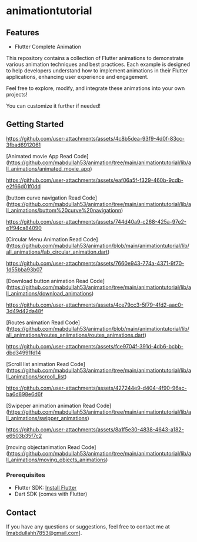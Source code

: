 
# animationtutorial

## Features

- Flutter Complete Animation


  
This repository contains a collection of Flutter animations to demonstrate various animation techniques and best practices. Each example is designed to help developers understand how to implement animations in their Flutter applications, enhancing user experience and engagement.

Feel free to explore, modify, and integrate these animations into your own projects!

You can customize it further if needed!

## Getting Started

https://github.com/user-attachments/assets/4c8b5dea-93f9-4d0f-83cc-3fbad6912061

[Animated movie App Read Code]
(https://github.com/mabdullah53/animation/tree/main/animationtutorial/lib/all_animations/animated_movie_app)


https://github.com/user-attachments/assets/eaf06a5f-f329-460b-9cdb-e2f66d01f0dd

[buttom curve navigation Read Code]
(https://github.com/mabdullah53/animation/tree/main/animationtutorial/lib/all_animations/buttom%20curve%20navigationn)


https://github.com/user-attachments/assets/744d40a9-c268-425a-97e2-e1f94ca84090

[Circular Menu Animation Read Code]
(https://github.com/mabdullah53/animation/blob/main/animationtutorial/lib/all_animations/fab_circular_animation.dart)


https://github.com/user-attachments/assets/7660e943-774a-4371-9f70-1d55bba93b07

[Download button animation Read Code]
(https://github.com/mabdullah53/animation/tree/main/animationtutorial/lib/all_animations/download_animations)


https://github.com/user-attachments/assets/4ce79cc3-5f79-4fd2-aac0-3d49d42da48f

[Routes animation Read Code]
(https://github.com/mabdullah53/animation/blob/main/animationtutorial/lib/all_animations/routes_aniimations/routes_animations.dart)


https://github.com/user-attachments/assets/fce9704f-391d-4db6-bcbb-dbd34991fd14

[Scroll list animation Read Code]
(https://github.com/mabdullah53/animation/tree/main/animationtutorial/lib/all_animations/scrooll_list)


https://github.com/user-attachments/assets/427244e9-d404-4f90-96ac-ba6d898e6d6f

[Swipeper animation animation Read Code]
(https://github.com/mabdullah53/animation/tree/main/animationtutorial/lib/all_animations/swipper_animations)


https://github.com/user-attachments/assets/8a1f5e30-4838-4643-a182-e6503b35f7c2


[moving objectanimation Read Code]
(https://github.com/mabdullah53/animation/tree/main/animationtutorial/lib/all_animations/moving_objects_animations)




### Prerequisites

- Flutter SDK: [Install Flutter](https://flutter.dev/docs/get-started/install)
- Dart SDK (comes with Flutter)


## Contact

If you have any questions or suggestions, feel free to contact me at [mabdullahh7853@gmail.com].
 

 

 
